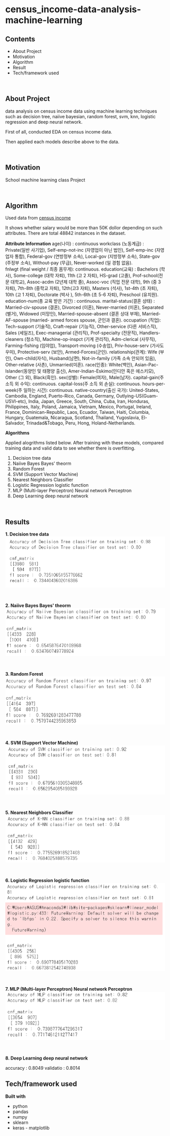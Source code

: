 # census_income-data-analysis-machine-learning

## Contents
* About Project
* Motivation
* Algorithm
* Result
* Tech/framework used

&nbsp;

## About Project
data analysis on census income data using machine learning techniques such as decision tree, naiive bayesian, random forest, svm, knn, logistic regression and deep neural network.

First of all, conducted EDA on census income data.

Then applied each models describe above to the data.

&nbsp;

## Motivation
School machine learning class Project

&nbsp;

## Algorithm
Used data from [census income](
http://archive.ics.uci.edu/ml/datasets/Census+Income)

It shows whether salary would be more than 50K dollor depending on such attributes. There are total 48842 instances in the dataset.

**Attribute Information**
age(나이) : continuous
workclass (노동계급)  : Private(일반 사기업), Self-emp-not-inc (자영업이 아닌 법인), Self-emp-inc (자영업자 통합), Federal-gov (연방정부 소속), Local-gov (지방정부 소속), State-gov (주정부 소속), Without-pay (무급), Never-worked (일 경험 없음).  
fnlwgt (final weight / 최종 몸무게): continuous.
education(교육) : Bachelors (학사), Some-college (대학 자퇴), 11th (고 2 자퇴), HS-grad (고졸), Prof-school(전문 대학교), Assoc-acdm (2년제 대학 졸), Assoc-voc (직업 전문 대학), 9th (중 3 자퇴), 7th-8th (중학교 자퇴), 12th(고3 자퇴), Masters (석사), 1st-4th (초 자퇴), 10th (고 1 자퇴), Doctorate (박사 ), 5th-6th (초 5-6 자퇴), Preschool (유치원).
education-num(총 교육 받은 기간) : continuous.
marital-status(결혼 상태) : Married-civ-spouse (결혼), Divorced (이혼), Never-married (미혼), Separated (별거), Widowed (미망인), Married-spouse-absent (결혼 상대 부재), Married-AF-spouse (married- armed forces spouse, 군인과 결혼).
occupation (직업): Tech-support (기술직), Craft-repair (기능직), Other-service (다른 서비스직), Sales (세일즈), Exec-managerial (관리직), Prof-specialty (전문직), Handlers-cleaners (청소직), Machine-op-inspct (기계 관리직), Adm-clerical (사무직), Farming-fishing (임야업), Transport-moving (수송업), Priv-house-serv (가사도우미), Protective-serv (보안), Armed-Forces(군인).
relationship(관계): Wife (부인), Own-child(자식), Husband(남편), Not-in-family (가족 소속 안되어 있음), Other-relative (사촌), Unmarried(미혼).
race(인종): White(백인), Asian-Pac-Islander(동양인 및 태평양 출신), Amer-Indian-Eskimo(인디안 혹은 에스키모), Other (그 외), Black(흑인).
sex(성별): Female(여자), Male(남자).
capital-gain(주 소득 외 수익): continuous.
capital-loss(주 소득 외 손실): continuous.
hours-per-week(주 일하는 시간): continuous.
native-country(출신 국가): United-States, Cambodia, England, Puerto-Rico, Canada, Germany, Outlying-US(Guam-USVI-etc), India, Japan, Greece, South, China, Cuba, Iran, Honduras, Philippines, Italy, Poland, Jamaica, Vietnam, Mexico, Portugal, Ireland, France, Dominican-Republic, Laos, Ecuador, Taiwan, Haiti, Columbia, Hungary, Guatemala, Nicaragua, Scotland, Thailand, Yugoslavia, El-Salvador, Trinadad&Tobago, Peru, Hong, Holand-Netherlands.

**Algorithms**

Applied alogrithms listed below. After training with these models, compared training data and valid data to see whether there is overfitting.

1. Decision tree data
2. Naiive Bayes Bayes' theorm
3. Random Forest
4. SVM (Support Vector Machine)
5. Nearest Neighbors Classifier
6. Logistic Regression logistic function
7. MLP (Multi-layer Perceptron) Neural network Perceptron
8. Deep Learning deep neural network

&nbsp;

## Results
**1. Decision tree data**
![](decision_tree_result1.PNG)

&nbsp;

**2. Naiive Bayes Bayes' theorm**
![](naiive_result2.PNG)

&nbsp;


**3. Random Forest**
![](random_frest_result.PNG)

&nbsp;

**4. SVM (Support Vector Machine)**
![](svm_result.PNG)

&nbsp;

**5. Nearest Neighbors Classifier**
![](knn_result.PNG)

&nbsp;

**6. Logistic Regression logistic function**
![](logistic_result.PNG)


&nbsp;

**7. MLP (Multi-layer Perceptron) Neural network Perceptron**
![](mlp_result.PNG)


&nbsp;

**8. Deep Learning deep neural network**

accuracy : 0.8049
validatio : 0.8014

## Tech/framework used
<b>Built with</b>
- python
- pandas
- numpy
- sklearn
- keras - matplotlib
&nbsp;
